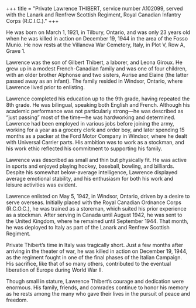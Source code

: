 +++
title = "Private Lawrence THIBERT, service number A102099, served with the Lanark and Renfrew Scottish Regiment, Royal Canadian Infantry Corps (R.C.I.C.)."
+++


He was born on March 1, 1921, in Tilbury, Ontario, and was only 23 years old when he was killed in action on December 19, 1944 in the area of the Fosso Munio. 
He now rests at the Villanova War Cemetery, Italy, in Plot V, Row A, Grave 1.

Lawrence was the son of Gilbert Thibert, a laborer, and Leona Giroux. He grew up in a modest French-Canadian family and was one of four children, with an older brother Alphonse and two sisters, Aurise and Elaine (the latter passed away as an infant). The family resided in Windsor, Ontario, where Lawrence lived prior to enlisting.

Lawrence completed his education up to the 9th grade, having repeated the 8th grade. He was bilingual, speaking both English and French. Although his academic performance was not particularly strong—he was described as “just passing” most of the time—he was hardworking and determined. Lawrence had been employed in various jobs before joining the army, working for a year as a grocery clerk and order boy, and later spending 15 months as a packer at the Ford Motor Company in Windsor, where he dealt with Universal Carrier parts. His ambition was to work as a stockman, and his work ethic reflected his commitment to supporting his family.

Lawrence was described as small and thin but physically fit. He was active in sports and enjoyed playing hockey, baseball, bowling, and billiards. Despite his somewhat below-average intelligence, Lawrence displayed average emotional stability, and his enthusiasm for both his work and leisure activities was evident.

Lawrence enlisted on May 5, 1942, in Windsor, Ontario, driven by a desire to serve overseas. Initially placed with the Royal Canadian Ordnance Corps (R.C.O.C.), he was trained as a storeman, which suited his prior experience as a stockman. After serving in Canada until August 1942, he was sent to the United Kingdom, where he remained until September 1944. That month, he was deployed to Italy as part of the Lanark and Renfrew Scottish Regiment.

Private Thibert’s time in Italy was tragically short. Just a few months after arriving in the theater of war, he was killed in action on December 19, 1944, as the regiment fought in one of the final phases of the Italian Campaign. His sacrifice, like that of so many others, contributed to the eventual liberation of Europe during World War II.

Though small in stature, Lawrence Thibert’s courage and dedication were enormous. His family, friends, and comrades continue to honor his memory as he rests among the many who gave their lives in the pursuit of peace and freedom.
